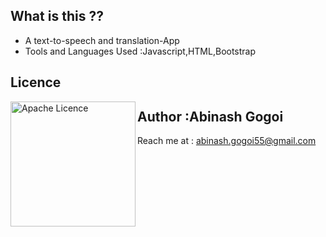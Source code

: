 ## What is this ??

* A text-to-speech and translation-App
* Tools and Languages Used :Javascript,HTML,Bootstrap

## Licence

<img align="left" alt="Apache Licence" width="200px" src="https://img.shields.io/github/license/abinashstack/text-to-speech?style=for-the-badge" />


## Author :Abinash Gogoi

Reach me at : abinash.gogoi55@gmail.com
